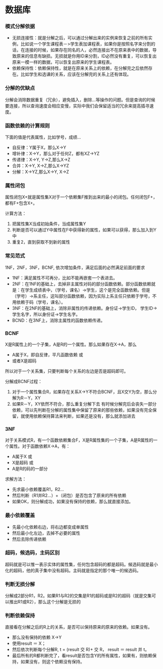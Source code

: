 # 数据库

### 模式分解依据
* 无损连接性：就是分解之后，可以通过分解出来的实例来恢复之前的所有实例，比如说一个学生课程表－>学生表加课程表，如果你是按照名字来分割的话，在连接的时候，如果存在同名的人，必然连接出不在原来表中的数据，导致原来的信息有缺损。无损就是你用ID来分割，ID必然没有重复，可以恢复出原来一模一样的数据，可以恢复出原来的学生课程表。 
* 依赖保持性：依赖保持性，就是在原来关系上的依赖，在分解完之后依然存在。比如学生和选课的关系，应该在分解完的关系上还有体现。

### 分解的优缺点
分解会消除数据重复（冗余），避免插入，删除...等操作的问题。但是查询的时候要连接，所以查询速度会相应变慢，实际中我们会保留适当的冗余来提高插寻速度。

### 函数依赖的计算规则
下面的值是代表属性，比如学号，成绩...
 
* 自反律：Y属于X，那么X->Y
* 增补律：X->Y，那么对于任何Z，都有XZ->YZ
* 传递律：X->Y, Y->Z,那么X->Z
* 合并：X->Y, X->Z,那么X->YZ
* 分解：X->YZ,那么X->Y, X->Z

### 属性闭包
属性闭包X+就是属性集X对于一个依赖集F推到出来的最小的闭包。任何闭包F+，都有F+包含X+。

计算方法：

1. 把属性集X当成初始条件，当成属性集Y
2. 判断是否可以通过Y中属性在F中获得新的属性，如果可以获得，那么加入到Y中
3. 重复2，直到获取不到新的属性

### 常见范式
1NF，2NF，3NF，BCNF, 依次增加条件，满足后面的必然满足前面的要求

* 1NF：满足属性不可再分，比如不能再嵌套一个表进去。
* 2NF：在1NF的基础上，去掉非主属性对码的部分函数依赖。部分函数依赖就是：在学生成绩表中，（学号，课名）->学生，这个是完全函数依赖。但是（学号）->系主任，这叫部分函数依赖，因为实际上系主任只依赖于学号，不用依赖于码（学号，课名）。
* 3NF：在2NF的基础上，消除非属性的传递依赖。身份证->学生ID， 学生ID->学生名字，所以身份证->学生名字。
* BCND：在3NF上，消除主属性的函数依赖传递。


### BCNF
X是R属性上的一个子集，A是R的一个属性。那么如果存在X->A，那么

* A属于X，即自反律，平凡函数依赖 或
* 或者X是超码

所以对于一个关系集，只要判断每个关系的左边是否是超码即可。

分解成BCNF过程：

1. 对于一个属性集合R，如果存在关系X->Y不符合BCNF，且X交Y为空，那么分解为R－Y，XY
2. 如果R－Y，XY依然不符合，那么重复分解下去
有时候分解完后会丧失一部分依赖，可以先判断在分解的属性集中保留了原来的那些依赖，如果没有完全保留，就使用依赖保持算法来判断，如果还是没有，那么就添加进去

### 3NF
对于关系模式R，有一个函数依赖集合F，X是R属性集的一个子集，A是R属性的一个属性。对于函数依赖X->A，有：

* A属于X 或
* X是超码 或
* A是R的码的一部分

求解方法：

* 先求最小依赖覆盖R1，R2...
* 然后判断（R1并R2...）+（闭包）是否包含了原来的所有依赖
* 如果OK，则分解成功，如果没有保持的依赖，那么就直接添加。

### 最小依赖覆盖
* 先最小化依赖右边，将右边都变成单属性
* 然后最小化左边，去掉不必要的属性
* 然后去除传递依赖

### 超码，候选码，主码区别
超码就是可以惟一表示实体的属性集，任何包含超码的都是超码。候选码就是最小化的超码，他的真子集中没有超码。主码就是指定的那个唯一的候选码。

### 判断无损分解
分解成2部分R1，R2。如果R1与R2的交集是R1的超码或是R2的超码（就是交集可以推出R1或R2），那么这个分解是无损的

### 判断依赖保持
直接看在分解之后的R上的关系，是否可以保持原来的原来的依赖。如果没有。

* 那么没有保持的依赖 X->Y
* 使用result ＝ X；
* 然后依次判断每个分解R, t = (result 交 R)+ 交 R， result ＝ result 并 t。
* 最后所有的R都判断完了，看result是否包含Y的所有属性，如果有，则依赖保持，如果没有，则这个依赖没有保持。


